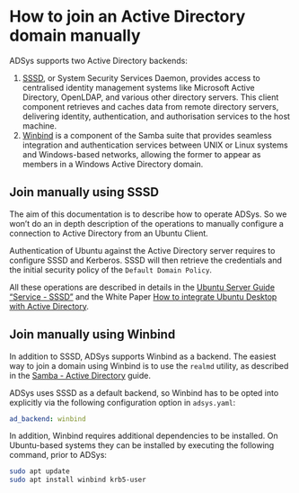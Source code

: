 # How to join an Active Directory domain manually

ADSys supports two Active Directory backends:

1. [SSSD](https://sssd.io/), or System Security Services Daemon, provides access to centralised identity management systems like Microsoft Active Directory, OpenLDAP, and various other directory servers. This client component retrieves and caches data from remote directory servers, delivering identity, authentication, and authorisation services to the host machine.
2. [Winbind](https://wiki.samba.org/index.php/Configuring_Winbindd_on_a_Samba_AD_DC) is a component of the Samba suite that provides seamless integration and authentication services between UNIX or Linux systems and Windows-based networks, allowing the former to appear as members in a Windows Active Directory domain.

## Join manually using SSSD

The aim of this documentation is to describe how to operate ADSys. So we won’t do an in depth description of the operations to manually configure a connection to Active Directory from an Ubuntu Client.

Authentication of Ubuntu against the Active Directory server requires to configure SSSD and Kerberos. SSSD will then retrieve the credentials and the initial security policy of the `Default Domain Policy`.

All these operations are described in details in the [Ubuntu Server Guide “Service - SSSD”](https://ubuntu.com/server/docs/service-sssd) and the White Paper [How to integrate Ubuntu Desktop with Active Directory](https://ubuntu.com/engage/microsoft-active-directory).

## Join manually using Winbind

In addition to SSSD, ADSys supports Winbind as a backend. The easiest way to join a domain using Winbind is to use the `realmd` utility, as described in the [Samba - Active Directory](https://ubuntu.com/server/docs/samba-active-directory) guide.

ADSys uses SSSD as a default backend, so Winbind has to be opted into explicitly via the following configuration option in `adsys.yaml`:

```yaml
ad_backend: winbind
```

In addition, Winbind requires additional dependencies to be installed. On Ubuntu-based systems they can be installed by executing the following command, prior to ADSys:

```sh
sudo apt update
sudo apt install winbind krb5-user
```
